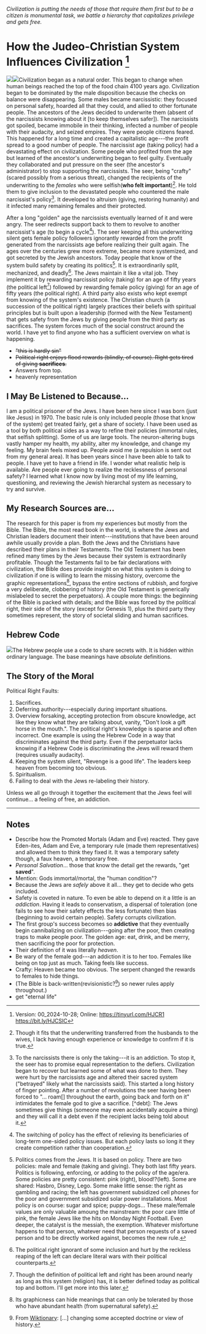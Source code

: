 [^Information]: Version: 00_2024-10-28; Online: <https://tinyurl.com/HJCR1> <https://bit.ly/HJCSIC>

*Civilization is putting the needs of those that require them first but to be a citizen is monumental task, we battle a hierarchy that capitalizes privilege and gets free.*

# How the Judeo-Christian System Influences Civilization [^Information]

![](images/05_ages-of-civilization_eden.svg)![](images/10_cycles-of-heaven.svg)Civilization began as a natural order. This began to change when human beings reached the top of the food chain 4100 years ago. Civilization began to be dominated by the male disposition because the checks on balance were disappearing. Some males became narcissistic: they focused on personal safety, hoarded all that they could, and allied to other fortunate people. The ancestors of the Jews decided to underwrite them (absent of the narcissists knowing about it [to keep themselves safer]). The narcissists got spoiled, became immobile in their thinking, infected a number of people with their audacity, and seized empires. They were people citizens feared. This happened for a long time and created a capitalistic age---the profit spread to a good number of people. The narcissist age (taking policy) had a devastating effect on civilization. Some people who profited from the age but learned of the ancestor's underwriting began to feel guilty. Eventually they collaborated and put pressure on the seer (the ancestor's administrator) to stop supporting the narcissists. The seer, being "crafty" (scared possibly from a serious threat), changed the recipients of the underwriting to the *females* who were selfish(**who felt important**)[^wives]. He told them to give inclusion to the devastated people who countered the male narcissist's policy[^betrayal]. It developed to altruism (giving, restoring humanity) and it infected many remaining females and their protected.

After a long "golden" age the narcissists eventually learned of it and were angry. The seer redirects support back to them to revolve to another narcissist's age (to begin a cycle[^switching]). The seer keeping all this underwriting silent gets female policy followers ignorantly rewarded from the profit generated from the narcissists age before realizing their guilt again. The ages over the centuries grew more extreme, became more systemized, and got secreted by the Jewish ancestors. Today people that know of the system build safety by creating its politics[^politics]. It is extraordinarily split, mechanized, and deadly[^wars]. The Jews maintain it like a vital job. They implement it by rewarding narcissist policy (taking) for an age of fifty years (the political left[^left-right]) followed by rewarding female policy (giving) for an age of fifty years (the political right). A third party also exists who kept exempt from knowing of the system's existence. The Christian church (a succession of the political right) largely practices their beliefs with spiritual principles but is built upon a leadership (formed with the New Testament) that gets safety from the Jews by giving people from the third party as sacrifices. The system forces much of the social construct around the world. I have yet to find anyone who has a sufficient overview on what is happening.

*  ~~"this is hardly sin"~~
*  ~~Political right enjoys flood rewards (blindly, of course). Right gets tired of giving **sacrifices**.~~
*  Answers from top.
*  heavenly representation

## I May Be Listened to Because...

I am a political prisoner of the Jews. I have been here since I was born (just like Jesus) in 1970. The basic rule is only included people (those that know of the system) get treated fairly, get a share of society. I have been used as a tool by both political sides as a way to refine their policies (immortal rules, that selfish splitting). Some of us are large tools. The neuron-altering bugs vastly hamper my health, my ability, alter my knowledge, and change my feeling. My brain feels mixed up. People avoid me (a repulsion is sent out from my general area). It has been years since I have been able to talk to people. I have yet to have a friend in life. I wonder what realistic help is available. Are people ever going to realize the recklessness of personal safety? I learned what I know now by living most of my life learning, questioning, and reviewing the Jewish hierarchal system as necessary to try and survive.

## My Research Sources are...

The research for this paper is from my experiences but mostly from the Bible. The Bible, the most read book in the world, is where the Jews and Christian leaders document their intent---institutions that have been around awhile usually provide a plan. Both the Jews and the Christians have described their plans in their Testaments. The Old Testament has been refined many times by the Jews because their system is extraordinarily profitable. Though the Testaments fail to be fair declarations with civilization, the Bible does provide insight on what this system is doing to civilization if one is willing to learn the missing history, overcome the graphic representations[^graphic], bypass the entire sections of rubbish, and forgive a very deliberate, clobbering of history (the Old Testament is generically mislabeled to secret the perpetuators). A couple more things: the beginning of the Bible is packed with details; and the Bible was forced by the political right, their side of the story (except for Genesis 1), plus the third party they sometimes represent, the story of societal sliding and human sacrifices.

## Hebrew Code

![](images/15_hebrew-code.svg)The Hebrew people use a code to share secrets with. It is hidden within ordinary language. The base meanings have *absolute* definitions.

## The Story of the Moral

Political Right Faults:
1) Sacrifices.
2) Deferring authority---especially during important situations.
3) Overview forsaking, accepting protection from obscure knowledge, act like they know what they are talking about, vanity, "Don't look a gift horse in the mouth.". The political right's knowledge is sparse and often incorrect. One example is using the Hebrew Code in a way that discriminates against the third party. Even if the perpetuator lacks knowing if a Hebrew Code is discriminating the Jews will reward them (requires usually audacity).
4) Keeping the system silent, "Revenge is a good life". The leaders keep heaven from becoming too obvious.
5) Spiritualism.
6) Failing to deal with the Jews re-labeling their history.

Unless we all go through it together the excitement that the Jews feel will continue... a feeling of free, an addiction.

----

[^wives]: Though it fits that the underwriting transferred from the husbands to the wives, I lack having enough experience or knowledge to confirm if it is true.
[^betrayal]: To the narcissists there is only the taking---it is an addiction. To stop it, the seer has to promise equal representation to the defiers. Civilization began to recover but learned some of what was done to them. They were hurt by the narcissists age and altered their sacred system ("betrayed" likely what the narcissists said). This started a long history of finger pointing. After a number of revolutions the seer having been forced to "... roam[] throughout the earth, going back and forth on it" intimidates the female god to give a sacrifice. [^debt]: The Jews sometimes give things (someone may even accidentally acquire a thing) and they will call it a debt even if the recipient lacks being told about it.
[^switching]: The switching of policy has the effect of relieving its beneficiaries of long-term one-sided policy issues. But each policy lasts so long it they create competition rather than cooperation.
[^wars]: The political right ignorant of some inclusion and hurt by the reckless reaping of the left can declare literal wars with their political counterparts.
[^politics]: Politics comes from the Jews. It is based on policy. There are two policies: male and female (taking and giving). They both last fifty years. Politics is following, enforcing, or adding to the policy of the age/era. Some policies are pretty consistent: pink (right), blood!?(left). Some are shared: Hasbro, Disney, Lego. Some make little sense: the right as gambling and racing; the left has government subsidized cell phones for the poor and government subsidized solar power installations. Most policy is on course: sugar and spice; puppy-dogs... These male/female values are only valuable amoung the mainstream: the poor care little of pink, the female Jews like the hits on Monday Night Football. Even deeper, the catalyst is the messiah, the exemption. Whatever misfortune happens to that person, whatever need that person requests of a saved person and to be directly worked against, becomes the new rule.
[^left-right]: Though the definition of political left and right has been around nearly as long as this system (religion) has, it is better defined today as political top and bottom. I'll get more into this later.
[^graphic]: Its graphicness can hide meanings that can only be tolerated by those who have abundant health (from supernatural safety).
[^revisionistic]: From [Wiktionary](https://en.wiktionary.org/wiki/revisionistic): [...] changing some accepted doctrine or view of history.

## Notes

* Describe how the Promoted Mortals (Adam and Eve) reacted. They gave Eden-ites, Adam and Eve, a temporary rule (made them representatives) and allowed them to think they fixed it. It was a temporary safety though, a faux heaven, a temporary free.
* *Personal Salvation*... those that know the detail get the rewards, "get **saved**".
* Mention: Gods immortal/mortal, the "human condition"?
* Because the Jews are *safely* above it all... they get to decide who gets included.
* Safety is coveted in nature. To even be able to depend on it a little is an *addiction*. Having it leads to conservatism, a dispersal of toleration (one fails to see how their safety effects the less fortunate) then bias (beginning to avoid certain people). Safety corrupts civilization.
* The first group's success becomes so **addictive** that they eventually begin cannibalizing on civilization---going after the poor, then creating traps to make people poor. The golden age: eat, drink, and be merry, then sacrificing the poor for protection.
* Their definition of it was literally *heaven*.
* Be wary of the female god---an addiction it is to her too. Females like being on top just as much. Taking feels like success.
* Crafty: Heaven became too obvious. The serpent changed the rewards to females to hide things.
* (The Bible is back-written(revisionistic?[^revisionistic]) so newer rules apply throughout.)
* get "eternal life"